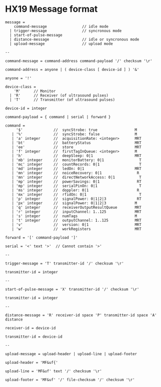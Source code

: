# HX19 Message format

    message =
        command-message                // idle mode
      | trigger-message                // syncronous mode
      | start-of-pulse-message
      | distance-message               // idle or syncronous mode
      | upload-message                 // upload mode

    --

    command-message = command-address command-payload '/' checksum '\r'

    command-address = anyone | ( device-class [ device-id ] ) '&'

    anyone = '!'

    device-class =
        'M'      // Monitor
      | 'R'      // Receiver (of ultrasound pulses)
      | 'T'      // Transmitter (of ultrasound pulses)

    device-id = integer

    command-payload = { command | serial | forward }

    command =
         '$'              //  syncStrobe: true                 M
       | '%'              //  syncStrobe: false                M
       | 'a' integer      //  acquisitionRate: <integer>       MRT
       | 'bt'             //  batteryStatus                    MRT
       | 'ee'             //  store                            MRT
       | 'f' integer      //  firstTagInQueue: <integer>       M
       | 'h'              //  deepSleep: 0|1                   MRT
       | 'mb' integer     //  monitorBattery: 0|1                T
       | 'mc' integer     //  countRecords: 0|1                  T
       | 'md' integer     //  ledOn: 0|1                       MRT
       | 'mn' integer     //  noiceRecovery: 0|1                R
       | 'mn' integer     //  directNetworkAccess: 0|1           T
       | 'mp' integer     //  powerSavings: 0|1                 RT
       | 'mp' integer     //  serialPinOn: 0|1                   T
       | 'ms' integer     //  doppler: 0|1                      R
       | 'mx' integer     //  rfidOn: 0|1                        T
       | 'p' integer      //  signalPower: 0|1|2|3              RT
       | 'px' integer     //  signalPower: 0|1|2|3             M
       | 'q' integer      //  receiverOutputResultQueue        MRT
       | 'r' integer      //  inputChannel: 1..125             MRT
       | 's' integer      //  numTags                          M
       | 't' integer      //  outputChannel: 1..125            MRT
       | 'v'              //  version: 0|1                     MRT
       | 'w'              //  workRegisters                    MRT

    forward = '[' command-payload ']'

    serial = '<' text '>'  // Cannot contain '>'

    --

    trigger-message = 'T' transmitter-id '/' checksum '\r'

    transmitter-id = integer

    --

    start-of-pulse-message = 'X' transmitter-id '/' checksum '\r'

    transmitter-id = integer

    --

    distance-message = 'R' receiver-id space 'P' transmitter-id space 'A' distance

    receiver-id = device-id

    transmitter-id = device-id

    --

    upload-message = upload-header | upload-line | upload-footer

    upload-header = 'MF&uf{'

    upload-line = 'MF&uf' text '/' checksum '\r'

    upload-footer = 'MF&uf' '/' file-checksum '/' checksum '\r'
